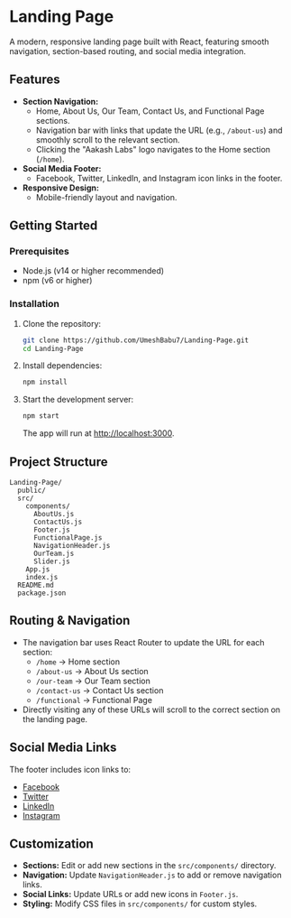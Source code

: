 # Landing Page

A modern, responsive landing page built with React, featuring smooth navigation, section-based routing, and social media integration.

## Features

- **Section Navigation:**
  - Home, About Us, Our Team, Contact Us, and Functional Page sections.
  - Navigation bar with links that update the URL (e.g., `/about-us`) and smoothly scroll to the relevant section.
  - Clicking the "Aakash Labs" logo navigates to the Home section (`/home`).
- **Social Media Footer:**
  - Facebook, Twitter, LinkedIn, and Instagram icon links in the footer.
- **Responsive Design:**
  - Mobile-friendly layout and navigation.

## Getting Started

### Prerequisites
- Node.js (v14 or higher recommended)
- npm (v6 or higher)

### Installation

1. Clone the repository:
   ```bash
   git clone https://github.com/UmeshBabu7/Landing-Page.git
   cd Landing-Page
   ```
2. Install dependencies:
   ```bash
   npm install
   ```
3. Start the development server:
   ```bash
   npm start
   ```
   The app will run at [http://localhost:3000](http://localhost:3000).

## Project Structure

```
Landing-Page/
  public/
  src/
    components/
      AboutUs.js
      ContactUs.js
      Footer.js
      FunctionalPage.js
      NavigationHeader.js
      OurTeam.js
      Slider.js
    App.js
    index.js
  README.md
  package.json
```

## Routing & Navigation

- The navigation bar uses React Router to update the URL for each section:
  - `/home` → Home section
  - `/about-us` → About Us section
  - `/our-team` → Our Team section
  - `/contact-us` → Contact Us section
  - `/functional` → Functional Page
- Directly visiting any of these URLs will scroll to the correct section on the landing page.

## Social Media Links

The footer includes icon links to:
- [Facebook](https://facebook.com/aakashlabs)
- [Twitter](https://twitter.com/aakashlabs)
- [LinkedIn](https://linkedin.com/company/aakashlabs)
- [Instagram](https://instagram.com/aakashlabs)

## Customization

- **Sections:** Edit or add new sections in the `src/components/` directory.
- **Navigation:** Update `NavigationHeader.js` to add or remove navigation links.
- **Social Links:** Update URLs or add new icons in `Footer.js`.
- **Styling:** Modify CSS files in `src/components/` for custom styles.

